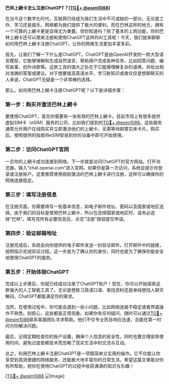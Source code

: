 **巴林上網卡怎么注册ChatGPT？[[TG💪+ @esim1088](https://t.me/s/esim1088)]**

在当今这个数字化时代，互联网已经成为我们生活中不可或缺的一部分。无论是工作、学习还是娱乐，网络都为我们提供了极大的便利。而在巴林这样的地方，拥有一个可靠的上網卡更是显得尤为重要。但你知道吗？除了基本的上网功能，你的巴林上網卡还可以用来注册和使用ChatGPT这样的AI工具呢！今天，我们就来聊聊如何用巴林上網卡注册ChatGPT，让你的网络生活更加丰富多彩。

首先，让我们了解一下什么是ChatGPT。ChatGPT是由OpenAI开发的一款大型语言模型，它能够理解和生成自然语言，帮助用户完成各种任务，比如回答问题、编写故事、创作诗歌等。这款工具的强大之处在于它能够理解复杂的语境，并给出相对准确的答案或建议。对于想要提高英语水平、学习新知识或者仅仅是想聊聊天的人来说，ChatGPT无疑是一个非常棒的选择。

那么，如何用巴林上網卡注册ChatGPT呢？以下是详细步骤：

### 第一步：购买并激活巴林上網卡

要使用ChatGPT，首先你需要有一张有效的巴林上網卡。目前市场上有很多提供虚拟SIM卡（eSIM）服务的公司，比如我们提到的[TG💪+ @esim1088](https://t.me/s/esim1088)。这些服务通常允许用户在线购买并立即激活他们的上網卡，无需等待邮寄实体卡片。购买后，按照提供的指南将eSIM安装到你的设备中即可开始使用。

### 第二步：访问ChatGPT官网

一旦你的上網卡成功连接到网络，下一步就是访问ChatGPT的官方网站。打开浏览器，输入“chat.openai.com”进入官网。如果你是第一次访问，系统会提示你登录或注册账户。这里推荐使用刚刚激活的巴林上網卡进行注册，这样可以确保你的网络连接稳定。

### 第三步：填写注册信息

在注册页面，你需要填写一些基本信息，如电子邮件地址、密码以及国家或地区选择。由于我们的目标是使用巴林上網卡，所以在选择国家或地区时，请务必选择“巴林”。填写完所有必要信息后，点击“注册”按钮提交申请。

### 第四步：验证邮箱地址

注册完成后，系统会向你提供的电子邮件发送一封验证邮件。打开邮件中的链接，按照指示完成验证过程。这一步是为了确认你的身份，同时也是为了确保你能安全地使用ChatGPT的服务。

### 第五步：开始体验ChatGPT

完成以上步骤后，你就已经成功注册了ChatGPT账户！现在，你可以开始探索这款强大的人工智能工具了。无论是想练习英语口语、查找资料还是单纯想找人聊天解闷，ChatGPT都能满足你的需求。

当然，在使用过程中，你可能会遇到一些小问题，比如网络连接不稳定或者界面操作不熟悉。别担心，这些都是正常现象。如果你有任何疑问，随时可以通过[TG💪+ @esim1088](https://t.me/s/esim1088)联系客服团队寻求帮助。他们不仅专业而且响应迅速，总能在第一时间为你解决问题。

最后，记得定期检查你的账户设置，确保个人信息的安全性。同时也要合理安排使用时间，避免过度依赖技术而忽略了现实生活中的交流与互动。

总之，利用巴林上網卡注册ChatGPT是一项既简单又实用的操作。它不仅能让你享受到高效便捷的网络服务，还能极大地丰富你的日常生活。希望这篇文章能对你有所帮助，祝你在使用ChatGPT的过程中收获满满的知识与乐趣！

[[TG💪+ @esim1088](https://t.me/s/esim1088) ![Image](https://i.postimg.cc/4NQfJmqS/Snipaste-2025-05-13-00-14-12.png)]